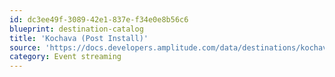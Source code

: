 ```yaml
---
id: dc3ee49f-3089-42e1-837e-f34e0e8b56c6
blueprint: destination-catalog
title: 'Kochava (Post Install)'
source: 'https://docs.developers.amplitude.com/data/destinations/kochava-post-install'
category: Event streaming
---
```


